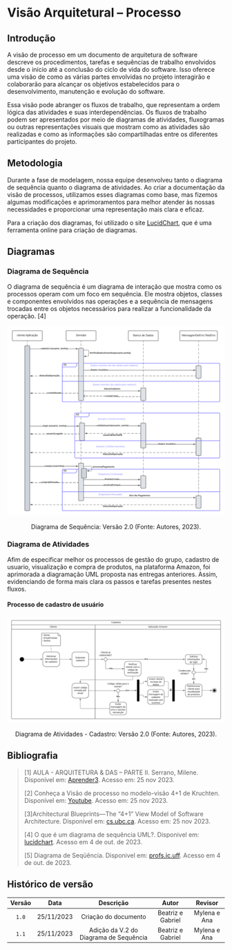 # Visão Arquitetural – Processo

## Introdução

 A visão de processo em um documento de arquitetura de software descreve os procedimentos, tarefas e sequências de trabalho envolvidos desde o início até a conclusão do ciclo de vida do software. Isso oferece uma visão de como as várias partes envolvidas no projeto interagirão e colaborarão para alcançar os objetivos estabelecidos para o desenvolvimento, manutenção e evolução do software.

Essa visão pode abranger os fluxos de trabalho, que representam a ordem lógica das atividades e suas interdependências. Os fluxos de trabalho podem ser apresentados por meio de diagramas de atividades, fluxogramas ou outras representações visuais que mostram como as atividades são realizadas e como as informações são compartilhadas entre os diferentes participantes do projeto.

## Metodologia

Durante a fase de modelagem, nossa equipe desenvolveu tanto o diagrama de sequência quanto o diagrama de atividades. Ao criar a documentação da visão de processos, utilizamos esses diagramas como base, mas fizemos algumas modificações e aprimoramentos para melhor atender às nossas necessidades e proporcionar uma representação mais clara e eficaz.

Para a criação dos diagramas, foi utilizado o site [LucidChart](https://www.lucidchart.com/), que é uma ferramenta online para criação de diagramas.

## Diagramas

### Diagrama de Sequência

O diagrama de sequência é um diagrama de interação que mostra como os processos operam com um foco em sequência. Ele mostra objetos, classes e componentes envolvidos nas operações e a sequência de mensagens trocadas entre os objetos necessários para realizar a funcionalidade da operação. [4]

![Diagrama de Sequência](Diag_De_Sequencia_V2.0.png)
<center>
<p> Diagrama de Sequência: Versão 2.0 (Fonte: Autores, 2023).</a></p> 
</center>

### Diagrama de Atividades

Afim de especificar melhor os processos de gestão do grupo, cadastro de usuario, visualização e compra de produtos, na plataforma Amazon, foi aprimorada a diagramação UML proposta nas entregas anteriores. Assim, evidenciando de forma mais clara os passos e tarefas presentes nestes fluxos.

#### Processo de cadastro de usuário

![Diagrama UML de Cadastro](Atividades_Cadastro_UML_V2.png)
<center>
<p> Diagrama de Atividades - Cadastro: Versão 2.0 (Fonte: Autores, 2023).</a></p> 
</center>

## Bibliografia

> [1] AULA - ARQUITETURA & DAS – PARTE II. Serrano, Milene. Disponível em: [Aprender3](https://aprender3.unb.br/pluginfile.php/2649469/mod_label/intro/Arquitetura%20e%20Desenho%20de%20Software%20-%20Aula%20Arquitetura%20e%20DAS%20-%20Parte%20II%20-%20Profa.%20Milene.pdf). Acesso em: 25 nov 2023.
>
> [2] Conheça a Visão de processo no modelo-visão 4+1 de Kruchten. Disponível em: [Youtube](https://www.youtube.com/watch?v=ZZVEEjeikY8). Acesso em: 25 nov 2023.
>
> [3]Architectural Blueprints—The “4+1” View
Model of Software Architecture. Disponível em: [cs.ubc.ca](https://www.cs.ubc.ca/~gregor/teaching/papers/4+1view-architecture.pdf). Acesso em: 25 nov 2023. 
>
> [4] O que é um diagrama de sequência UML?. Disponivel em: [lucidchart](https://www.lucidchart.com/pages/pt/o-que-e-diagrama-de-sequencia-uml). Acesso em 4 de out. de 2023.
>
> [5] Diagrama de Seqüência. Disponivel em: [profs.ic.uff](http://profs.ic.uff.br/~viviane.silva/es1/util/aula8.pdf). Acesso em 4 de out. de 2023.


## Histórico de versão

| Versão |    Data    |                Descrição                 |     Autor     |    Revisor    |
| :----: | :--------: | :--------------------------------------: | :-----------: | :-----------: |
| `1.0`  | 25/11/2023 |           Criação do documento           | Beatriz e Gabriel | Mylena e Ana |
| `1.1`  | 25/11/2023 |  Adição da V.2 do Diagrama de Sequência  | Beatriz e Gabriel | Mylena e Ana |



